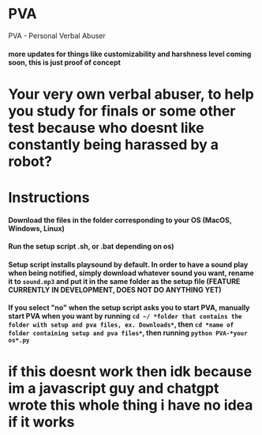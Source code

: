 # PVA
PVA - Personal Verbal Abuser
#### more updates for things like customizability and harshness level coming soon, this is just proof of concept
# Your very own verbal abuser, to help you study for finals or some other test because who doesnt like constantly being harassed by a robot?
# Instructions
#### Download the files in the folder corresponding to your OS (MacOS, Windows, Linux)
#### Run the setup script .sh, or .bat depending on os)
#### Setup script installs playsound by default. In order to have a sound play when being notified, simply download whatever sound you want, rename it to `sound.mp3` and put it in the same folder as the setup file (FEATURE CURRENTLY IN DEVELOPMENT, DOES NOT DO ANYTHING YET)
#### If you select "no" when the setup script asks you to start PVA, manually start PVA when you want by running `cd ~/ *folder that contains the folder with setup and pva files, ex. Downloads*`, then `cd *name of folder containing setup and pva files*`, then running `python PVA-*your os*.py`
# if this doesnt work then idk because im a javascript guy and chatgpt wrote this whole thing i have no idea if it works

